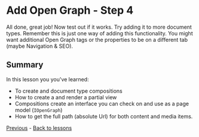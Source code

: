 # Add Open Graph - Step 4

All done, great job! Now test out if it works. Try adding it to more document types. Remember this is just one way of adding this functionality. You might want additional Open Graph tags or the properties to be on a different tab (maybe Navigation & SEO).

## Summary
In this lesson you you've learned:

* To create and document type compositions
* How to create a and render a partial view
* Compositions create an interface you can check on and use as a page model (`IOpenGraph`)
* How to get the full path (absolute Url) for both content and media items.

[Previous](step-4.md) - [Back to lessons](../index.md)

